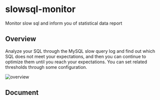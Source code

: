 # slowsql-monitor
Monitor slow sql and inform you of statistical data report

## Overview

Analyze your SQL through the MySQL slow query log and find out which SQL does not meet your expectations, and then you can continue to optimize them until you reach your expectations. You can set related thresholds through some configuration.

![overview](https://github.com/wxisme/slowsql-monitor/blob/master/static/overview.png)

## Document

